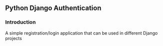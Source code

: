 ## Python Django Authentication 
### Introduction
A simple registration/login application that can be used in different Django projects
